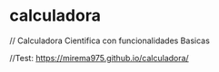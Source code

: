 # calculadora

// Calculadora Cientifica con funcionalidades Basicas

//Test:
https://mirema975.github.io/calculadora/
